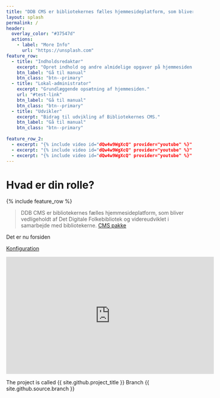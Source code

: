```yaml
---
title: "DDB CMS er bibliotekernes fælles hjemmesideplatform, som bliver vedligeholdt af Det Digitale Folkebibliotek og videreudviklet i samarbejde med bibliotekerne."
layout: splash
permalink: /
header:
  overlay_color: "#37547d"
  actions:
    - label: "More Info"
      url: "https://unsplash.com" 
feature_row:
  - title: "Indholdsredaktør"
    excerpt: "Opret indhold og andre almidelige opgaver på hjemmesiden."
    btn_label: "Gå til manual"
    btn_class: "btn--primary"
  - title: "Lokal-administrator"
    excerpt: "Grundlæggende opsætning af hjemmesiden."
    url: "#test-link"
    btn_label: "Gå til manual"
    btn_class: "btn--primary"
  - title: "Udvikler"
    excerpt: "Bidrag til udvikling af Bibliotekernes CMS."
    btn_label: "Gå til manual"
    btn_class: "btn--primary"
    
feature_row_2:
  - excerpt: "{% include video id="dQw4w9WgXcQ" provider="youtube" %}"
  - excerpt: "{% include video id="dQw4w9WgXcQ" provider="youtube" %}"
  - excerpt: "{% include video id="dQw4w9WgXcQ" provider="youtube" %}"
---
```


# Hvad er din rolle?
{% include feature_row %}

> DDB CMS er bibliotekernes fælles hjemmesideplatform, som bliver vedligeholdt af Det Digitale Folkebibliotek og videreudviklet i samarbejde med bibliotekerne.
> [CMS pakke](http://kramdown.gettalong.org)

Det er nu forsiden




[Konfiguration](konfiguration)

<iframe width="560" height="315" src="https://www.youtube.com/embed/dQw4w9WgXcQ" frameborder="0" allow="autoplay; encrypted-media" allowfullscreen></iframe>

The project is called {{ site.github.project_title }}
Branch {{ site.github.source.branch }}

